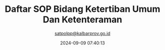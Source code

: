 ---
author: satpolpp@kalbarprov.go.id
title: "Daftar SOP Bidang Ketertiban Umum Dan Ketenteraman"
date: 2024-09-09 07:40:13

sections:
    daftar-sop-bidang-ketertiban-umum-dan-ketentraman:
        title: "Daftar SOP Bidang Ketertiban Umum dan Ketentrama"
        items: 
            - id: "sop-penjagaan-lokasi-kunjungan-kerja-pejabat-pemerintah-daerah"
              number: 85
              title: "SOP Penjagaan Lokasi Kunjungan Kerja Pejabat Pemerintah Daerah"
              url: /file/XOvkraLoLYNIUKfWBe9S.pdf
            - id: "sop-penjagaan-rumah-dinas-jab-pemda"
              number: 86
              title: "SOP Penjagaan Rumah Dinas Jab.Pemda"
              url: /file/XOvkraLoLYNIUKfWBe9S.pdf
            - id: "sop-penjagaan-sekitar-ruang-kerja-pejabat-pemerintah-daerah"
              number: 87
              title: "SOP Penjagaan Sekitar Ruang Kerja Pejabat Pemerintah Daerah"
              url: /file/XOvkraLoLYNIUKfWBe9S.pdf
            - id: "sop-penjagaan-tempat-kedatangan-dan-tujuan-tamu-delegasi-vip-dan-vvip"
              number: 88
              title: "SOP Penjagaan Tempat Kedatangan Dan Tujuan Tamu Delegasi VIP Dan VVIP"
              url: /file/XOvkraLoLYNIUKfWBe9S.pdf
            - id: "sop-penjagaan-gedung-dan-asset-penting"
              number: 89
              title: "SOP Penjagaan Gedung Dan Asset Penting"
              url: /file/XOvkraLoLYNIUKfWBe9S.pdf
            - id: "sop-penjagaan-upacara-dan-acara-penting"
              number: 90
              title: "SOP Penjagaan Upacara Dan Acara Penting"
              url: /file/XOvkraLoLYNIUKfWBe9S.pdf

---